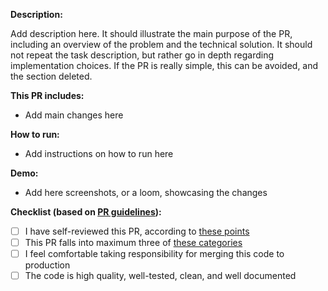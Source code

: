 **Description:**

Add description here. It should illustrate the main purpose of the PR, including an overview of the problem and the technical solution. It should not repeat the task description, but rather go in depth regarding implementation choices. If the PR is really simple, this can be avoided, and the section deleted.

**This PR includes:**

- Add main changes here

**How to run:**

- Add instructions on how to run here

**Demo:**

- Add here screenshots, or a loom, showcasing the changes

**Checklist (based on [PR guidelines](https://www.notion.so/kittl/Pull-request-review-guide-c820979d6b3a401a952bd15f6353fbc2)):**

- [ ] I have self-reviewed this PR, according to [these points](https://www.notion.so/kittl/Pull-request-review-guide-c820979d6b3a401a952bd15f6353fbc2?pvs=4#cce74429793a46aa9e448cbe8ed97221)
- [ ] This PR falls into maximum three of [these categories](https://www.notion.so/kittl/Pull-request-review-guide-c820979d6b3a401a952bd15f6353fbc2?pvs=4#bc286233220540079736bb5460c562dc)
- [ ] I feel comfortable taking responsibility for merging this code to production
- [ ] The code is high quality, well-tested, clean, and well documented